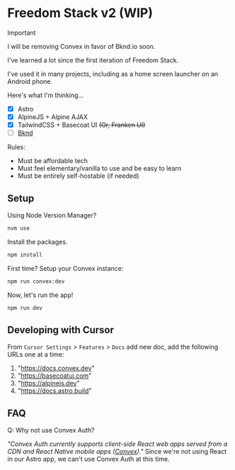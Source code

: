 # Freedom Stack v2 (WIP)

> [!IMPORTANT]
> I will be removing Convex in favor of Bknd.io soon.

I've learned a lot since the first iteration of Freedom Stack.

I've used it in many projects, including as a home screen launcher on an Android phone. 

Here's what I'm thinking...

- [x] Astro
- [x] AlpineJS + Alpine AJAX
- [x] TailwindCSS + Basecoat UI ~~(Or, Franken UI)~~
- [ ] [Bknd](https://bknd.io)

Rules:
- Must be affordable tech
- Must feel elementary/vanilla to use and be easy to learn
- Must be entirely self-hostable (if needed)

## Setup

Using Node Version Manager? 

```bash
nvm use
```

Install the packages.

```bash
npm install
```

First time? Setup your Convex instance:

```bash
npm run convex:dev
```

Now, let's run the app!

```bash
npm run dev
```

## Developing with Cursor

From `Cursor Settings` > `Features` > `Docs` add new doc, add the following URLs one at a time:
1. "https://docs.convex.dev"
2. "https://basecoatui.com"
3. "https://alpinejs.dev"
4. "https://docs.astro.build"

## FAQ

Q: Why not use Convex Auth? 

_"Convex Auth currently supports client-side React web apps served from a CDN and React Native mobile apps ([Convex](https://docs.convex.dev/auth/convex-auth))."_ Since we're not using React in our Astro app, we can't use Convex Auth at this time. 
